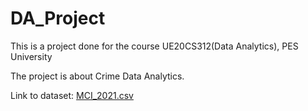 # DA_Project
This is a project done for the course UE20CS312(Data Analytics), PES University

The project is about Crime Data Analytics.

Link to dataset: [MCI_2021.csv](https://drive.google.com/file/d/1p4E1nIN1F37Cs1epw7XH6q3zHZjvB8oN/view?usp=sharing)

